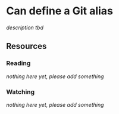 # Can define a Git alias
_description tbd_
## Resources
### Reading
_nothing here yet, please add something_
### Watching
_nothing here yet, please add something_
